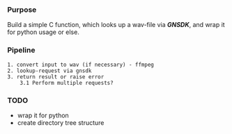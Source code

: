### Purpose
Build a simple C function, which looks up a wav-file via ***GNSDK***, and wrap it for python usage or else.

### Pipeline
    1. convert input to wav (if necessary) - ffmpeg
    2. lookup-request via gnsdk
    3. return result or raise error
        3.1 Perform multiple requests?

### TODO
- wrap it for python
- create directory tree structure
